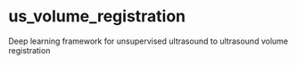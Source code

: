 # us_volume_registration
Deep learning framework for unsupervised ultrasound to ultrasound volume registration
